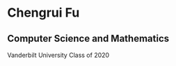<h1> Chengrui Fu
</h1>
<h2> Computer Science and Mathematics
</h2>

<body>Vanderbilt University Class of 2020
</body>

